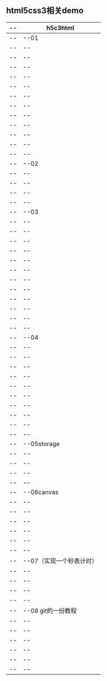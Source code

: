 ## html5css3相关demo


--|h5c3html
--|--|
--|--01
--|--|
--|--|--|checkValidity表单验证.html(checkValidity表单邮箱验证)
--|--|--|figure.html(figure标签的简单实用)
--|--|--|ol.html(<ol type="A" start="3">的使用)
--|--|--|time.html(input表单的type=“time”属性的应用)
--|--|--|
--|--|--|表单.html(表单验证)
--|--|--|表单验证.html(表单验证)
--|--|--|表单验证2.html(表单验证)
--|--|--|语义化标签1.html(语义化标签-简单介绍)
--|--|--|语义化标签2.html(语义化标签-实际案例)
--|--|
--|--02
--|--|
--|--|--|css3表单选择器.html （表单选择器-的简单介绍以及实际应用）
--|--|--|表单状态.html （表单-可用和不可用 状态）
--|--|
--|--03
--|--|
--|--|--|2D.html （transform: translate(50px, 50px);      2D动画）
--|--|--|3D.html （transform: translateZ(-2000px);       3D动画）
--|--|--|animation.html （animation-play-state: running;animation-delay: 2s;animation-iteration-count: 2;）
--|--|--|
--|--|--|column.html （column-count: 3;--段落分为三列）
--|--|--|scale3D.html （transform: translateZ(0px) scaleZ(1) rotateX(45deg);）
--|--|--|transformStyle.html （transform: perspective(200px) rotateY(45deg);）
--|--|--|
--|--|--|transition.html （transition: width 2s, height 2s, background-color 2s, transform 2s, left 2s, top 2s;）
--|--|--|立方体.html （transform: rotateX(90deg) translateY(100px);）
--|--| 
--|--04
--|--|
--|--|--|mediaquery（媒体查询）----响应式布局的media应用）
--|--|--|
--|--|--|box-flex.html （display: box;的实际应用）
--|--|--|box-shadow.html （box-shadow;的实际应用）
--|--|--|box-sizing.html （box-sizing: border-box;的实际应用）
--|--|--|
--|--|--|lines.html （-webkit-box-lines: multiple;的实际应用）
--|--|--|table.html （box-shadow: 5px 5px 20px black;）
--|--|
--|--05storage
--|--|
--|--|--|figure.html （localStorage）
--|--|--|localStorage.html （localStorage）
--|--|
--|--06canvas
--|--|
--|--|--|（关于canvas的基础使用--参见菜鸟教程）
--|--|
--|--|
--|--|
--|--|
--|--07（实现一个秒表计时）
--|--|
--|--|
--|--|
--|--|
--|--08 git的一份教程
--|--|
--|--|
--|--|
--|--|
--|--|
--|--|














